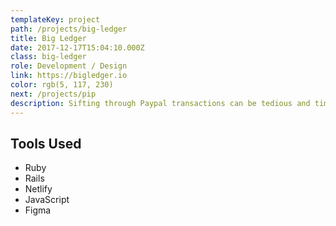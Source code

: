 ```yaml
---
templateKey: project
path: /projects/big-ledger
title: Big Ledger
date: 2017-12-17T15:04:10.000Z
class: big-ledger
role: Development / Design
link: https://bigledger.io
color: rgb(5, 117, 230)
next: /projects/pip
description: Sifting through Paypal transactions can be tedious and time consuming. Let us safe you time and money, it's what we do best.
---
```


<!-- ![big ledger](/img/big-ledger.png) -->

## Tools Used

* Ruby
* Rails
* Netlify
* JavaScript
* Figma
